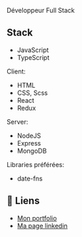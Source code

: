 Développeur Full Stack

## Stack

- JavaScript
- TypeScript

Client:
- HTML
- CSS, Scss
- React
- Redux

Server:
- NodeJS
- Express
- MongoDB

Libraries préférées:
- date-fns
## 🔗 Liens
* [Mon portfolio](https://michel-lamarliere.com/)
* [Ma page linkedin](https://www.linkedin.com/michel-lamarliere)

